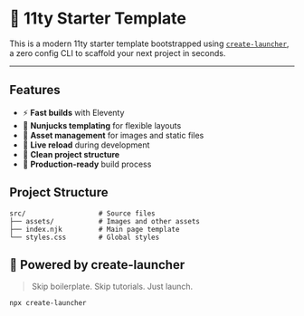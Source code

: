 # 🚀 11ty Starter Template

This is a modern 11ty starter template bootstrapped using [`create-launcher`](https://github.com/pranav89624/create-launcher), a zero config CLI to scaffold your next project in seconds.

---

## Features

- ⚡ **Fast builds** with Eleventy
- 🎨 **Nunjucks templating** for flexible layouts
- 📁 **Asset management** for images and static files
- 🔄 **Live reload** during development
- 📱 **Clean project structure**
- 🚀 **Production-ready** build process

## Project Structure

```
src/                  # Source files
├── assets/           # Images and other assets
├── index.njk         # Main page template
└── styles.css        # Global styles
```

## 🤖 Powered by create-launcher

> Skip boilerplate. Skip tutorials. Just launch.

```bash
npx create-launcher
```